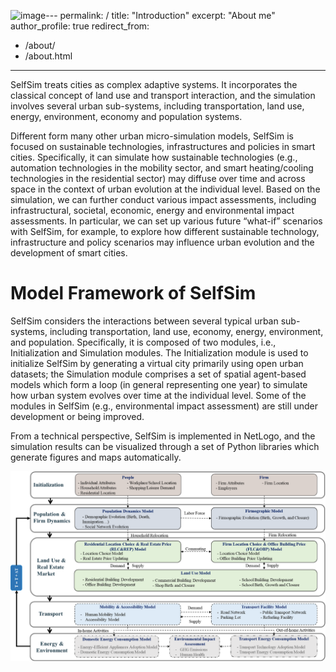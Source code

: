 <img width="432" height="93" alt="image" src="https://github.com/user-attachments/assets/493427be-8425-4c65-a4d2-2188d1a45392" />---
permalink: /
title: "Introduction"
excerpt: "About me"
author_profile: true
redirect_from: 
  - /about/
  - /about.html
---

SelfSim treats cities as complex adaptive systems. It incorporates the classical concept of land use and transport interaction, and the simulation involves several urban sub-systems, including transportation, land use, energy, environment, economy and population systems. 

Different form many other urban micro-simulation models, SelfSim is focused on sustainable technologies, infrastructures and policies in smart cities. Specifically, it can simulate how sustainable technologies (e.g., automation technologies in the mobility sector, and smart heating/cooling technologies in the residential sector) may diffuse over time and across space in the context of urban evolution at the individual level. Based on the simulation, we can further conduct various impact assessments, including infrastructural, societal, economic, energy and environmental impact assessments. In particular, we can set up various future “what-if” scenarios with SelfSim, for example, to explore how different sustainable technology, infrastructure and policy scenarios may influence urban evolution and the development of smart cities.

Model Framework of SelfSim 
======

SelfSim considers the interactions between several typical urban sub-systems, including transportation, land use, economy, energy, environment, and population. Specifically, it is composed of two modules, i.e., Initialization and Simulation modules. The Initialization module is used to initialize SelfSim by generating a virtual city primarily using open urban datasets; the Simulation module comprises a set of spatial agent-based models which form a loop (in general representing one year) to simulate how urban system evolves over time at the individual level. Some of the modules in SelfSim (e.g., environmental impact assessment) are still under development or being improved. 

From a technical perspective, SelfSim is implemented in NetLogo, and the simulation results can be visualized through a set of Python libraries which generate figures and maps automatically.

![Model Framework of SelfSim](/images/SelfSim.png)
